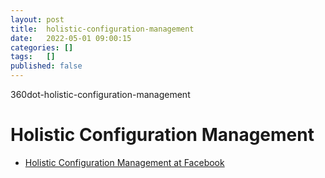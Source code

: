 ```yaml
---
layout: post
title:  holistic-configuration-management
date:   2022-05-01 09:00:15
categories: []
tags:   []
published: false
---
```


360dot-holistic-configuration-management

# Holistic Configuration Management

* [Holistic Configuration Management at Facebook](http://blog.acolyer.org/2015/10/16/holistic-configuration-management-at-facebook/ )

